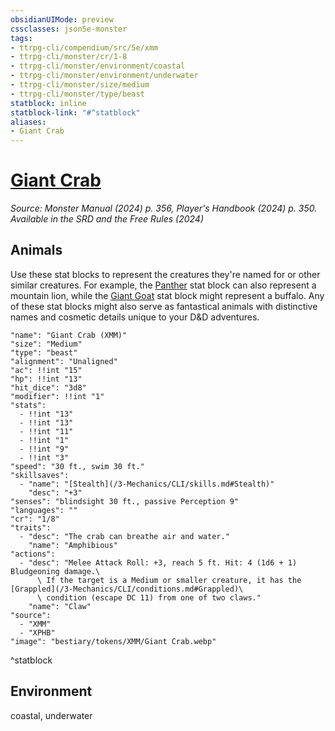 ```yaml
---
obsidianUIMode: preview
cssclasses: json5e-monster
tags:
- ttrpg-cli/compendium/src/5e/xmm
- ttrpg-cli/monster/cr/1-8
- ttrpg-cli/monster/environment/coastal
- ttrpg-cli/monster/environment/underwater
- ttrpg-cli/monster/size/medium
- ttrpg-cli/monster/type/beast
statblock: inline
statblock-link: "#^statblock"
aliases:
- Giant Crab
---
```

# [Giant Crab](3-Mechanics\CLI\bestiary\beast/giant-crab-xmm.md)
*Source: Monster Manual (2024) p. 356, Player's Handbook (2024) p. 350. Available in the <span title='Systems Reference Document (5.2)'>SRD</span> and the Free Rules (2024)*  

## Animals

Use these stat blocks to represent the creatures they're named for or other similar creatures. For example, the [Panther](/3-Mechanics/CLI/bestiary/beast/panther-xmm.md) stat block can also represent a mountain lion, while the [Giant Goat](/3-Mechanics/CLI/bestiary/beast/giant-goat-xmm.md) stat block might represent a buffalo. Any of these stat blocks might also serve as fantastical animals with distinctive names and cosmetic details unique to your D&D adventures.

```statblock
"name": "Giant Crab (XMM)"
"size": "Medium"
"type": "beast"
"alignment": "Unaligned"
"ac": !!int "15"
"hp": !!int "13"
"hit_dice": "3d8"
"modifier": !!int "1"
"stats":
  - !!int "13"
  - !!int "13"
  - !!int "11"
  - !!int "1"
  - !!int "9"
  - !!int "3"
"speed": "30 ft., swim 30 ft."
"skillsaves":
  - "name": "[Stealth](/3-Mechanics/CLI/skills.md#Stealth)"
    "desc": "+3"
"senses": "blindsight 30 ft., passive Perception 9"
"languages": ""
"cr": "1/8"
"traits":
  - "desc": "The crab can breathe air and water."
    "name": "Amphibious"
"actions":
  - "desc": "Melee Attack Roll: +3, reach 5 ft. Hit: 4 (1d6 + 1) Bludgeoning damage.\
      \ If the target is a Medium or smaller creature, it has the [Grappled](/3-Mechanics/CLI/conditions.md#Grappled)\
      \ condition (escape DC 11) from one of two claws."
    "name": "Claw"
"source":
  - "XMM"
  - "XPHB"
"image": "bestiary/tokens/XMM/Giant Crab.webp"
```
^statblock

## Environment

coastal, underwater